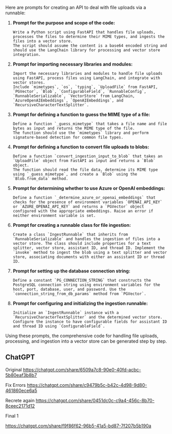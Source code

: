 Here are prompts for creating an API to deal with file uploads via a runnable:

1. **Prompt for the purpose and scope of the code:**
   ```
   Write a Python script using FastAPI that handles file uploads, processes the files to determine their MIME types, and ingests the files into a vector store. 
   The script should assume the content is a base64 encoded string and should use the LangChain library for processing and vector store integration.
   ```

2. **Prompt for importing necessary libraries and modules:**
   ```
   Import the necessary libraries and modules to handle file uploads using FastAPI, process files using LangChain, and integrate with vector stores. 
   Include `mimetypes`, `os`, `typing`, `UploadFile` from FastAPI, `PGVector`, `Blob`, `ConfigurableField`, `RunnableConfig`, `RunnableSerializable`, `VectorStore` from LangChain, `AzureOpenAIEmbeddings`, `OpenAIEmbeddings`, and `RecursiveCharacterTextSplitter`.
   ```

3. **Prompt for defining a function to guess the MIME type of a file:**
   ```
   Define a function `_guess_mimetype` that takes a file name and file bytes as input and returns the MIME type of the file. 
   The function should use the `mimetypes` library and perform signature-based detection for common file types.
   ```

4. **Prompt for defining a function to convert file uploads to blobs:**
   ```
   Define a function `convert_ingestion_input_to_blob` that takes an `UploadFile` object from FastAPI as input and returns a `Blob` object. 
   The function should read the file data, determine its MIME type using `_guess_mimetype`, and create a `Blob` using the `Blob.from_data` method.
   ```

5. **Prompt for determining whether to use Azure or OpenAI embeddings:**
   ```
   Define a function `_determine_azure_or_openai_embeddings` that checks for the presence of environment variables `OPENAI_API_KEY` or `AZURE_OPENAI_API_KEY` and returns a `PGVector` object configured with the appropriate embeddings. Raise an error if neither environment variable is set.
   ```

6. **Prompt for creating a runnable class for file ingestion:**
   ```
   Create a class `IngestRunnable` that inherits from `RunnableSerializable` and handles the ingestion of files into a vector store. The class should include properties for a text splitter, vector store, assistant ID, and thread ID. Implement the `invoke` method to ingest the blob using a text splitter and vector store, associating documents with either an assistant ID or thread ID.
   ```

7. **Prompt for setting up the database connection string:**
   ```
   Define a constant `PG_CONNECTION_STRING` that constructs the PostgreSQL connection string using environment variables for the host, port, database, user, and password. Use the `connection_string_from_db_params` method from `PGVector`.
   ```

8. **Prompt for configuring and initializing the ingestion runnable:**
   ```
   Initialize an `IngestRunnable` instance with a `RecursiveCharacterTextSplitter` and the determined vector store. Configure the instance to have configurable fields for assistant ID and thread ID using `ConfigurableField`.
   ```

Using these prompts, the comprehensive code for handling file uploads, processing, and ingestion into a vector store can be generated step by step.

## ChatGPT

Original 
https://chatgpt.com/share/6509a7c8-90e0-40fd-acbc-5b80eaf3b8b7

Fix Errors
https://chatgpt.com/share/c9479b5c-b42c-4d98-9d80-461860ece6a5

Recrete again
https://chatgpt.com/share/0451dc0c-c9a4-456c-8b70-8ceec2171d12

Final 1

https://chatgpt.com/share/f9f86f62-96b5-41a5-bd87-7f207b5b190a



